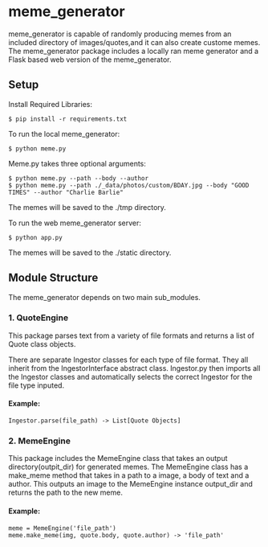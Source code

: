 # **meme_generator**
meme_generator is capable of randomly producing memes from an included directory of images/quotes,and it can also create custome memes. The meme_generator package includes a locally ran meme generator and a Flask based web version of the meme_generator.

## **Setup**
Install Required Libraries:

    $ pip install -r requirements.txt

To run the local meme_generator:

    $ python meme.py

Meme.py takes three optional arguments:

    $ python meme.py --path --body --author
    $ python meme.py --path ./_data/photos/custom/BDAY.jpg --body "GOOD TIMES" --author "Charlie Barlie"

The memes will be saved to the ./tmp directory.

To run the web meme_generator server:

    $ python app.py

The memes will be saved to the ./static directory.


## **Module Structure**

The meme_generator depends on two main sub_modules.

### 1. QuoteEngine
This package parses text from a variety of file formats and
returns a list of Quote class objects. 

There are separate Ingestor classes for each type of file format. They all inherit from the
IngestorInterface abstract class. Ingestor.py then imports all the Ingestor classes 
and automatically selects the correct Ingestor for the file type inputed. 

#### Example:
    Ingestor.parse(file_path) -> List[Quote Objects]

### 2. MemeEngine
This package includes the MemeEngine class that takes an output directory(outpit_dir) for generated memes. The MemeEngine class has a 
make_meme method that takes in a path to a image, a body of text and a author. This outputs an image to the MemeEngine instance output_dir and returns the path to the new meme.

#### Example:
    meme = MemeEngine('file_path')
    meme.make_meme(img, quote.body, quote.author) -> 'file_path'
